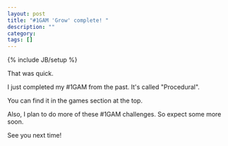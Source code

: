 ```yaml
---
layout: post
title: "#1GAM 'Grow' complete! "
description: ""
category:
tags: []
---
```

{% include JB/setup %}

That was quick.

I just completed my #1GAM from the past. It's called "Procedural".

You can find it in the games section at the top.

Also, I plan to do more of these #1GAM challenges. So expect some more soon.

See you next time!
